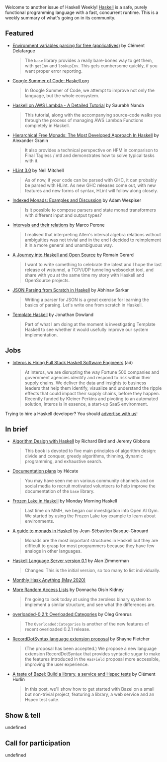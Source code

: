Welcome to another issue of Haskell Weekly!
[Haskell](https://www.haskell.org) is a safe, purely functional programming language with a fast, concurrent runtime.
This is a weekly summary of what's going on in its community.

## Featured

- [Environment variables parsing for free (applicatives)](https://tech.fretlink.com/environment-variables-parsing-for-free-applicatives/) by Clément Delafargue
  > The `base` library provides a really bare-bones way to get them, with `getEnv` and `lookupEnv`. This gets cumbersome quickly, if you want proper error reporting.

- [Google Summer of Code: Haskell.org](https://summerofcode.withgoogle.com/organizations/6387985961975808/)
  > In Google Summer of Code, we attempt to improve not only the language, but the whole ecosystem.

- [Haskell on AWS Lambda - A Detailed Tutorial](https://www.haskelltutorials.com/haskell-aws-lambda/) by Saurabh Nanda
  > This tutorial, along with the accompanying source-code walks you through the process of managing AWS Lambda Functions completely in Haskell.

- [Hierarchical Free Monads: The Most Developed Approach In Haskell](https://github.com/graninas/hierarchical-free-monads-the-most-developed-approach-in-haskell/blob/7472b5c1a073366d87153dd3976873687422c8b1/README.md) by Alexander Granin
  > It also provides a technical perspective on HFM in comparison to Final Tagless / mtl and demonstrates how to solve typical tasks with it.

- [HLint 3.0](https://neilmitchell.blogspot.com/2020/05/hlint-30.html) by Neil Mitchell
  > As of now, if your code can be parsed with GHC, it can probably be parsed with HLint. As new GHC releases come out, with new features and new forms of syntax, HLint will follow along closely.

- [Indexed Monads: Examples and Discussion](https://wespiser.com/posts/2020-05-06-IxMonad.html) by Adam Wespiser
  > Is it possible to compose parsers and state monad transformers with different input and output types?

- [Intervals and their relations](https://marcosh.github.io/post/2020/05/04/intervals-and-their-relations.html) by Marco Perone
  > I realised that interpreting Allen's interval algebra relations without ambiguities was not trivial and in the end I decided to reimplement it in a more general and unambiguous way.

- [A Journey into Haskell and Open Source](https://gist.github.com/erebe/a8b0ffd1a27133bcf3b640b64e35f2fb/ff7c3f2dc0513a07c69da4e60cae75bd37759bdf) by Romain Gerard
  > I want to write something to celebrate the latest and I hope the last release of wstunnel, a TCP/UDP tunneling websocket tool, and share with you at the same time my story with Haskell and OpenSource projects.

- [JSON Parsing from Scratch in Haskell](https://abhinavsarkar.net/posts/json-parsing-from-scratch-in-haskell/) by Abhinav Sarkar
  > Writing a parser for JSON is a great exercise for learning the basics of parsing. Let's write one from scratch in Haskell.

- [Template Haskell](https://jmtd.net/log/template_haskell/) by Jonathan Dowland
  > Part of what I am doing at the moment is investigating Template Haskell to see whether it would usefully improve our system implementation.

## Jobs

- [Interos is Hiring Full Stack Haskell Software Engineers](https://www.interos.ai/vacancies/#haskell-software-engineer) (ad)
  > At Interos, we are disrupting the way Fortune 500 companies and government agencies identify and respond to risk within their supply chains. We deliver the data and insights to business leaders that help them identify, visualize and understand the ripple effects that could impact their supply chains, before they happen. Recently funded by Kleiner Perkins and pivoting to an automated solution, Interos is in essence, a start-up SaaS environment.

Trying to hire a Haskell developer?
You should [advertise with us](https://haskellweekly.news/advertising.html)!

## In brief

- [Algorithm Design with Haskell](https://www.cambridge.org/core/books/algorithm-design-with-haskell/824BE0319E3762CE8BA5B1D91EEA3F52) by Richard Bird and Jeremy Gibbons
  > This book is devoted to five main principles of algorithm design: divide and conquer, greedy algorithms, thinning, dynamic programming, and exhaustive search.

- [Documentation plans](https://mail.haskell.org/pipermail/ghc-devs/2020-May/018852.html) by Hécate
  > You may have seen me on various community channels and on social media  to recruit motivated volunteers to help improve the documentation of the `base` library.

- [Frozen Lake in Haskell](https://mmhaskell.com/blog/2020/4/20/frozen-lake-in-haskell) by Monday Morning Haskell
  > Last time on MMH, we began our investigation into Open AI Gym. We started by using the Frozen Lake toy example to learn about environments.

- [A guide to monads in Haskell](https://medium.com/swlh/a-guide-to-monads-in-haskell-fe1c0e4457c1) by Jean-Sébastien Basque-Girouard
  > Monads are the most important structures in Haskell but they are difficult to grasp for most programmers because they have few analogs in other languages.

- [Haskell Language Server version 0.1](https://github.com/haskell/haskell-language-server/releases/tag/0.1) by Alan Zimmerman
  > Changes: This is the initial version, so too many to list individually.

- [Monthly Hask Anything (May 2020)](https://np.reddit.com/r/haskell/comments/gazovx/monthly_hask_anything_may_2020/)

- [More Random Access Lists](https://doisinkidney.com/posts/2020-05-02-more-random-access-lists.html) by Donnacha Oisín Kidney
  > I'm going to look today at using the zeroless binary system to implement a similar structure, and see what the differences are.

- [overloaded-0.2.1: Overloaded:Categories](https://oleg.fi/gists/posts/2020-05-04-overloaded-categories.html) by Oleg Grenrus
  > The `Overloaded:Categories` is another of the new features of recent overloaded 0.2.1 release.

- [RecordDotSyntax language extension proposal](https://github.com/ghc-proposals/ghc-proposals/pull/282) by Shayne Fletcher
  > (The proposal has been accepted.) We propose a new language extension RecordDotSyntax that provides syntactic sugar to make the features introduced in the `HasField` proposal more accessible, improving the user experience.

- [A taste of Bazel: Build a library, a service and Hspec tests](https://www.tweag.io/posts/2020-05-06-convert-haskell-project-to-bazel.html) by Clément Hurlin
  > In this post, we'll show how to get started with Bazel on a small but non-trivial project, featuring a library, a web service and an Hspec test suite.

## Show & tell

undefined

## Call for participation

undefined
